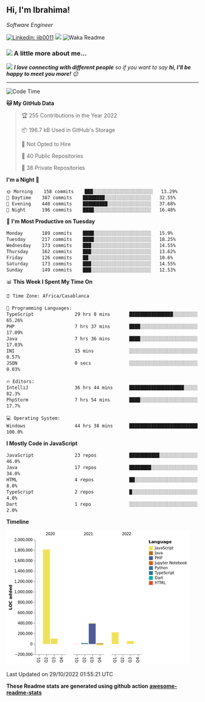 <h2>Hi, I'm Ibrahima! </h2>
<p><em>Software Engineer 
</em></p>


[![Linkedin: iib0011](https://img.shields.io/badge/-iib0011-blue?style=flat-square&logo=Linkedin&logoColor=white&link=https://www.linkedin.com/in/iib0011/)](https://www.linkedin.com/in/iib0011/)
![](https://visitor-badge.glitch.me/badge?page_id=iib0011)
![Waka Readme](https://github.com/iib0011/iib0011/workflows/Waka%20Readme/badge.svg)


### <img src="https://media.giphy.com/media/VgCDAzcKvsR6OM0uWg/giphy.gif" width="50"> A little more about me...  


<img src="https://media.giphy.com/media/LnQjpWaON8nhr21vNW/giphy.gif" width="60"> <em><b>I love connecting with different people</b> so if you want to say <b>hi, I'll be happy to meet you more!</b> 😊</em>

---
<!--START_SECTION:waka-->
![Code Time](http://img.shields.io/badge/Code%20Time-1%2C321%20hrs%2022%20mins-blue)

**🐱 My GitHub Data** 

> 🏆 255 Contributions in the Year 2022
 > 
> 📦 196.7 kB Used in GitHub's Storage 
 > 
> 🚫 Not Opted to Hire
 > 
> 📜 40 Public Repositories 
 > 
> 🔑 38 Private Repositories  
 > 
**I'm a Night 🦉** 

```text
🌞 Morning    158 commits    ███░░░░░░░░░░░░░░░░░░░░░░   13.29% 
🌆 Daytime    387 commits    ████████░░░░░░░░░░░░░░░░░   32.55% 
🌃 Evening    448 commits    █████████░░░░░░░░░░░░░░░░   37.68% 
🌙 Night      196 commits    ████░░░░░░░░░░░░░░░░░░░░░   16.48%

```
📅 **I'm Most Productive on Tuesday** 

```text
Monday       189 commits    ████░░░░░░░░░░░░░░░░░░░░░   15.9% 
Tuesday      217 commits    ████░░░░░░░░░░░░░░░░░░░░░   18.25% 
Wednesday    173 commits    ███░░░░░░░░░░░░░░░░░░░░░░   14.55% 
Thursday     162 commits    ███░░░░░░░░░░░░░░░░░░░░░░   13.62% 
Friday       126 commits    ██░░░░░░░░░░░░░░░░░░░░░░░   10.6% 
Saturday     173 commits    ███░░░░░░░░░░░░░░░░░░░░░░   14.55% 
Sunday       149 commits    ███░░░░░░░░░░░░░░░░░░░░░░   12.53%

```


📊 **This Week I Spent My Time On** 

```text
⌚︎ Time Zone: Africa/Casablanca

💬 Programming Languages: 
TypeScript               29 hrs 8 mins       ████████████████░░░░░░░░░   65.26% 
PHP                      7 hrs 37 mins       ████░░░░░░░░░░░░░░░░░░░░░   17.09% 
Java                     7 hrs 36 mins       ████░░░░░░░░░░░░░░░░░░░░░   17.03% 
INI                      15 mins             ░░░░░░░░░░░░░░░░░░░░░░░░░   0.57% 
JSON                     0 secs              ░░░░░░░░░░░░░░░░░░░░░░░░░   0.03%

🔥 Editors: 
IntelliJ                 36 hrs 44 mins      ████████████████████░░░░░   82.3% 
PhpStorm                 7 hrs 54 mins       ████░░░░░░░░░░░░░░░░░░░░░   17.7%

💻 Operating System: 
Windows                  44 hrs 38 mins      █████████████████████████   100.0%

```

**I Mostly Code in JavaScript** 

```text
JavaScript               23 repos            ███████████░░░░░░░░░░░░░░   46.0% 
Java                     17 repos            ████████░░░░░░░░░░░░░░░░░   34.0% 
HTML                     4 repos             ██░░░░░░░░░░░░░░░░░░░░░░░   8.0% 
TypeScript               2 repos             █░░░░░░░░░░░░░░░░░░░░░░░░   4.0% 
Dart                     1 repo              ░░░░░░░░░░░░░░░░░░░░░░░░░   2.0%

```


**Timeline**

![Chart not found](https://raw.githubusercontent.com/iib0011/iib0011/master/charts/bar_graph.png) 


 Last Updated on 29/10/2022 01:55:21 UTC
<!--END_SECTION:waka-->

**These Readme stats are generated using github action [awesome-readme-stats](https://github.com/iib0011/waka-readme-stats)**
